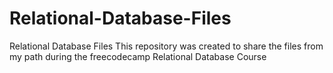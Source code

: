 # Relational-Database-Files
Relational Database Files
This repository was created to share the files from my path during the freecodecamp Relational Database Course
